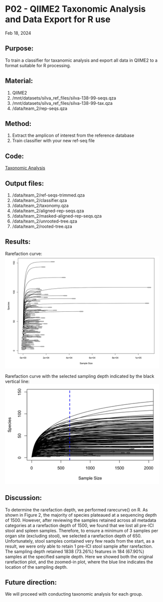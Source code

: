 # P02 - QIIME2 Taxonomic Analysis and Data Export for R use

Feb 18, 2024

## Purpose:
To train a classifier for taxanomic analysis and export all data in QIIME2 to a format suitable for R processing. 

## Material: 
1. QIIME2
2. /mnt/datasets/silva_ref_files/silva-138-99-seqs.qza
3. /mnt/datasets/silva_ref_files/silva-138-99-tax.qza
4. /data/team_2/rep-seqs.qza

## Method:
1. Extract the amplicon of interest from the reference database
2. Train classifier with your new ref-seq file

## Code: 
[Taxonomic Analysis](/QIIME2/P01_Code.txt)

## Output files:
1. /data/team_2/ref-seqs-trimmed.qza
2. /data/team_2/classifier.qza
3. /data/team_2/taxonomy.qza
4. /data/team_2/aligned-rep-seqs.qza
5. /data/team_2/masked-aligned-rep-seqs.qza
6. /data/team_2/unrooted-tree.qza
7. /data/team_2/rooted-tree.qza

## Results: 
Rarefaction curve:
![Rarefaction Curve](/QIIME2/Figure/Rarefaction_uncropped.png)

Rarefaction curve with the selected sampling depth indicated by the black vertical line:
![Rarefaction Curve](/QIIME2/Figure/Rarefaction_cropped.png)

## Discussion:
To determine the rarefaction depth, we performed rarecurve() on R. As shown in Figure 2, the majority of species plateaued at a sequencing depth of 1500. However, after reviewing the samples retained across all metadata categories at a rarefaction depth of 1500, we found that we lost all pre-ICI stool and spleen samples. Therefore, to ensure a minimum of 3 samples per organ site (excluding stool), we selected a rarefaction depth of 650. Unfortunately, stool samples contained very few reads from the start, as a result, we were only able to retain 1 pre-ICI stool sample after rarefaction. The sampling depth retained 1838 (73.26%) features in 184 (67.90%) samples at the specified sample depth. Here we showed both the original rarefaction plot, and the zoomed-in plot, where the blue line indicates the location of the sampling depth.

## Future direction:
We will proceed with conducting taxonomic analysis for each group.
